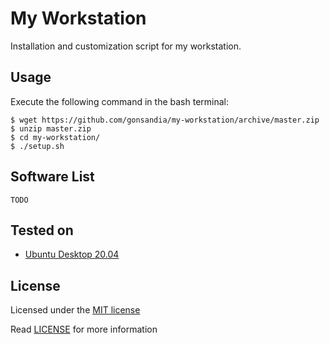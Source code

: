 # My Workstation
Installation and customization script for my workstation.

## Usage
Execute the following command in the bash terminal:

    $ wget https://github.com/gonsandia/my-workstation/archive/master.zip
    $ unzip master.zip
    $ cd my-workstation/
    $ ./setup.sh

## Software List

    TODO

## Tested on
- [Ubuntu Desktop 20.04](https://releases.ubuntu.com/20.04ubuntu-20.04-desktop-amd64.iso)

## License
Licensed under the [MIT license](http://opensource.org/licenses/MIT)

Read [LICENSE](LICENSE) for more information
